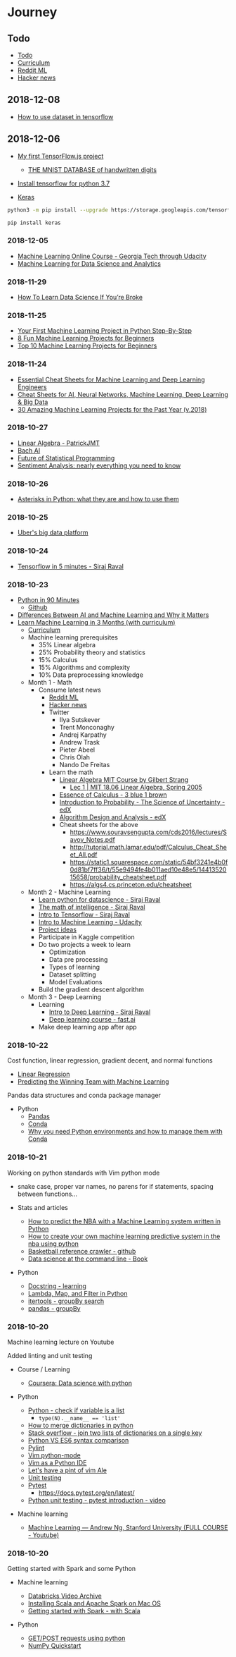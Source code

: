 # Journey

## Todo

- [Todo](https://trello.com/b/ulaABo7d/machine-learning)
- [Curriculum](https://github.com/llSourcell/Learn_Machine_Learning_in_3_Months)
- [Reddit ML](http://reddit.com/r/machinelearning)
- [Hacker news](https://news.ycombinator.com/)

## 2018-12-08

- [How to use dataset in tensorflow](https://towardsdatascience.com/how-to-use-dataset-in-tensorflow-c758ef9e4428)

## 2018-12-06

- [My first TensorFlow.js project](https://medium.com/@piotr.skalski92/my-first-tensorflow-js-project-b481bdad17fb)
  - [THE MNIST DATABASE of handwritten digits](http://yann.lecun.com/exdb/mnist/)


- [Install tensorflow for python 3.7](https://stackoverflow.com/questions/38896424/tensorflow-not-found-using-pip)
- [Keras](https://keras.io/)

```bash
python3 -m pip install --upgrade https://storage.googleapis.com/tensorflow/mac/cpu/tensorflow-0.12.0-py3-none-any.whl

pip install keras
```

### 2018-12-05

- [Machine Learning Online Course - Georgia Tech through Udacity](https://www.udacity.com/course/machine-learning--ud262)
- [Machine Learning for Data Science and Analytics](https://www.edx.org/course/machine-learning-for-data-science-and-analytics)

### 2018-11-29

- [How To Learn Data Science If You’re Broke](https://towardsdatascience.com/how-to-learn-data-science-if-youre-broke-7ecc408b53c7)

### 2018-11-25

- [Your First Machine Learning Project in Python Step-By-Step](https://machinelearningmastery.com/machine-learning-in-python-step-by-step/)
- [8 Fun Machine Learning Projects for Beginners](https://elitedatascience.com/machine-learning-projects-for-beginners)
- [Top 10 Machine Learning Projects for Beginners](https://www.dezyre.com/article/top-10-machine-learning-projects-for-beginners/397)


### 2018-11-24

- [Essential Cheat Sheets for Machine Learning and Deep Learning Engineers](https://startupsventurecapital.com/essential-cheat-sheets-for-machine-learning-and-deep-learning-researchers-efb6a8ebd2e5)
- [Cheat Sheets for AI, Neural Networks, Machine Learning, Deep Learning & Big Data](https://becominghuman.ai/cheat-sheets-for-ai-neural-networks-machine-learning-deep-learning-big-data-678c51b4b463)
- [30 Amazing Machine Learning Projects for the Past Year (v.2018)](https://medium.mybridge.co/30-amazing-machine-learning-projects-for-the-past-year-v-2018-b853b8621ac7)


### 2018-10-27
 
- [Linear Algebra - PatrickJMT](https://www.youtube.com/watch?v=ivP-6oicIWU&list=PLAFEC355DFEADC30C)
- [Bach AI](https://github.com/robbiebarrat/Bach_AI)
- [Future of Statistical Programming](http://www.science.smith.edu/~amcnamara/FoSP.html)
- [Sentiment Analysis: nearly everything you need to know](https://monkeylearn.com/sentiment-analysis/)

### 2018-10-26

- [Asterisks in Python: what they are and how to use them](https://treyhunner.com/2018/10/asterisks-in-python-what-they-are-and-how-to-use-them/)

### 2018-10-25

- [Uber's big data platform](https://eng.uber.com/uber-big-data-platform/)

### 2018-10-24

- [Tensorflow in 5 minutes - Siraj Raval](https://www.youtube.com/watch?v=2FmcHiLCwTU)

### 2018-10-23

- [Python in 90 Minutes](https://www.youtube.com/watch?v=CCz5umwMTTE)
  - [Github](https://github.com/joeyajames/Python/tree/master/Python%20in%2090%20minutes)
- [Differences Between AI and Machine Learning and Why it Matters](https://medium.com/datadriveninvestor/differences-between-ai-and-machine-learning-and-why-it-matters-1255b182fc6)
- [Learn Machine Learning in 3 Months (with curriculum)](https://www.youtube.com/watch?v=Cr6VqTRO1v0)
  - [Curriculum](https://github.com/llSourcell/Learn_Machine_Learning_in_3_Months)
  - Machine learning prerequisites
    - 35% Linear algebra
    - 25% Probability theory and statistics
    - 15% Calculus
    - 15% Algorithms and complexity
    - 10% Data preprocessing knowledge 
  - Month 1 - Math
    - Consume latest news
      - [Reddit ML](http://reddit.com/r/machinelearning)
      - [Hacker news](https://news.ycombinator.com/)
      - Twitter
        - Ilya Sutskever
        - Trent Monconaghy
        - Andrej Karpathy
        - Andrew Trask
        - Pieter Abeel
        - Chris Olah
        - Nando De Freitas
      - Learn the math
        - [Linear Algebra MIT Course by Gilbert Strang](https://ocw.mit.edu/courses/mathematics/18-06-linear-algebra-spring-2010/)
          - [Lec 1 | MIT 18.06 Linear Algebra, Spring 2005](https://www.youtube.com/watch?v=ZK3O402wf1c&index=2&list=PL221E2BBF13BECF6C)
        - [Essence of Calculus - 3 blue 1 brown](https://www.youtube.com/watch?v=WUvTyaaNkzM&list=PLZHQObOWTQDMsr9K-rj53DwVRMYO3t5Yr)
        - [Introduction to Probability - The Science of Uncertainty - edX](https://www.edx.org/course/introduction-probability-science-mitx-6-041x-2)
        - [Algorithm Design and Analysis - edX](https://www.edx.org/course/introduction-probability-science-mitx-6-041x-2)
        - Cheat sheets for the above
          - https://www.souravsengupta.com/cds2016/lectures/Savov_Notes.pdf
          - http://tutorial.math.lamar.edu/pdf/Calculus_Cheat_Sheet_All.pdf
          - https://static1.squarespace.com/static/54bf3241e4b0f0d81bf7ff36/t/55e9494fe4b011aed10e48e5/1441352015658/probability_cheatsheet.pdf
          - https://algs4.cs.princeton.edu/cheatsheet
  - Month 2 - Machine Learning
    - [Learn python for datascience - Siraj Raval](https://www.youtube.com/watch?v=T5pRlIbr6gg&list=PL2-dafEMk2A6QKz1mrk1uIGfHkC1zZ6UU)
    - [The math of intelligence - Siraj Raval](https://www.youtube.com/watch?v=xRJCOz3AfYY&list=PL2-dafEMk2A7mu0bSksCGMJEmeddU_H4D)
    - [Intro to Tensorflow - Siraj Raval](https://www.youtube.com/watch?v=2FmcHiLCwTU&list=PL2-dafEMk2A7EEME489DsI468AB0wQsMV)
    - [Intro to Machine Learning - Udacity](https://www.udacity.com/course/intro-to-machine-learning--ud120)
    - [Project ideas](https://github.com/NirantK/awesome-project-ideas)
    - Participate in Kaggle competition
    - Do two projects a week to learn
      - Optimization
      - Data pre processing
      - Types of learning
      - Dataset splitting
      - Model Evaluations
    - Build the gradient descent algorithm
  - Month 3 - Deep Learning
    - Learning
      - [Intro to Deep Learning - Siraj Raval](https://www.youtube.com/watch?v=vOppzHpvTiQ&list=PL2-dafEMk2A7YdKv4XfKpfbTH5z6rEEj3)
      - [Deep learning course - fast.ai](http://course.fast.ai/)
    - Make deep learning app after app
   


### 2018-10-22

Cost function, linear regression, gradient decent, and normal functions

- [Linear Regression](https://ml-cheatsheet.readthedocs.io/en/latest/linear_regression.html)
- [Predicting the Winning Team with Machine Learning](https://www.youtube.com/watch?v=6tQhoUuQrOw)

Pandas data structures and conda package manager

- Python
  - [Pandas](https://pandas.pydata.org/)
  - [Conda](https://conda.io/docs/)
  - [Why you need Python environments and how to manage them with Conda](https://medium.freecodecamp.org/why-you-need-python-environments-and-how-to-manage-them-with-conda-85f155f4353c)


### 2018-10-21

Working on python standards with Vim python mode
- snake case, proper var names, no parens for if statements, spacing between functions...

- Stats and articles
  - [How to predict the NBA with a Machine Learning system written in Python](https://hackernoon.com/-7189d964a371)
  - [How to create your own machine learning predictive system in the nba using python](https://hackernoon.com/how-to-create-your-own-machine-learning-predictive-system-in-the-nba-using-python-7189d964a371)
  - [Basketball reference crawler - github](https://github.com/FranGoitia/basketball_reference)
  - [Data science at the command line - Book](https://www.datascienceatthecommandline.com/)

- Python
  - [Docstring - learning](https://www.python.org/dev/peps/pep-0257/)
  - [Lambda, Map, and Filter in Python](https://medium.com/@happymishra66/lambda-map-and-filter-in-python-4935f248593)
  - [itertools - groupBy search](https://docs.python.org/2/library/itertools.html)
  - [pandas - groupBy](https://www.tutorialspoint.com/python_pandas/python_pandas_groupby.htm)


### 2018-10-20

Machine learning lecture on Youtube

Added linting and unit testing

- Course / Learning
  - [Coursera: Data science with python](https://www.coursera.org/specializations/data-science-python)

- Python
  - [Python - check if variable is a list](https://stackoverflow.com/q/16807011)
    - `type(N).__name__ == 'list'`
  - [How to merge dictionaries in python](http://treyhunner.com/2016/02/how-to-merge-dictionaries-in-python/)
  - [Stack overflow - join two lists of dictionaries on a single key](https://stackoverflow.com/a/5501893)
  - [Python VS ES6 syntax comparison](https://gist.github.com/revolunet/537a3448cff850231a74)
  - [Pylint](https://www.pylint.org/)
  - [Vim python-mode](https://github.com/python-mode/python-mode)
  - [Vim as a Python IDE](http://liuchengxu.org/posts/use-vim-as-a-python-ide/)
  - [Let's have a pint of vim Ale](https://dmerej.info/blog/post/lets-have-a-pint-of-vim-ale/)
  - [Unit testing](https://docs.python.org/3/library/unittest.html)
  - [Pytest](https://docs.python-guide.org/writing/tests/)
    - https://docs.pytest.org/en/latest/
  - [Python unit testing - pytest introduction - video](https://www.youtube.com/watch?v=l32bsaIDoWk)

- Machine learning
  - [Machine Learning — Andrew Ng, Stanford University (FULL COURSE - Youtube)](https://www.youtube.com/playlist?list=PLLssT5z_DsK-h9vYZkQkYNWcItqhlRJLN)

### 2018-10-20

Getting started with Spark and some Python

- Machine learning
  - [Databricks Video Archive](https://databricks.com/sparkaisummit/sessions)
  - [Installing Scala and Apache Spark on Mac OS](https://medium.freecodecamp.org/installing-scala-and-apache-spark-on-mac-os-837ae57d283f)
  - [Getting started with Spark - with Scala](https://www.youtube.com/watch?v=ISO8V1cYmfY)

- Python
  - [GET/POST requests using python](https://www.geeksforgeeks.org/get-post-requests-using-python/)
  - [NumPy Quickstart](https://docs.scipy.org/doc/numpy-1.15.1/user/quickstart.html)

